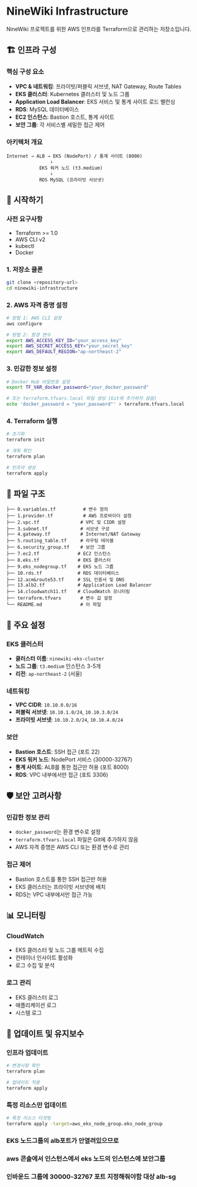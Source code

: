 # NineWiki Infrastructure

NineWiki 프로젝트를 위한 AWS 인프라를 Terraform으로 관리하는 저장소입니다.

## 🏗️ 인프라 구성

### 핵심 구성 요소
- **VPC & 네트워킹**: 프라이빗/퍼블릭 서브넷, NAT Gateway, Route Tables
- **EKS 클러스터**: Kubernetes 클러스터 및 노드 그룹
- **Application Load Balancer**: EKS 서비스 및 통계 사이트 로드 밸런싱
- **RDS**: MySQL 데이터베이스
- **EC2 인스턴스**: Bastion 호스트, 통계 사이트
- **보안 그룹**: 각 서비스별 세밀한 접근 제어

### 아키텍처 개요
```
Internet → ALB → EKS (NodePort) / 통계 사이트 (8000)
                ↓
            EKS 워커 노드 (t3.medium)
                ↓
            RDS MySQL (프라이빗 서브넷)
```

## 🚀 시작하기

### 사전 요구사항
- Terraform >= 1.0
- AWS CLI v2
- kubectl
- Docker

### 1. 저장소 클론
```bash
git clone <repository-url>
cd ninewiki-infrastructure
```

### 2. AWS 자격 증명 설정
```bash
# 방법 1: AWS CLI 설정
aws configure

# 방법 2: 환경 변수
export AWS_ACCESS_KEY_ID="your_access_key"
export AWS_SECRET_ACCESS_KEY="your_secret_key"
export AWS_DEFAULT_REGION="ap-northeast-2"
```

### 3. 민감한 정보 설정
```bash
# Docker Hub 비밀번호 설정
export TF_VAR_docker_password="your_docker_password"

# 또는 terraform.tfvars.local 파일 생성 (Git에 추가하지 않음)
echo 'docker_password = "your_password"' > terraform.tfvars.local
```

### 4. Terraform 실행
```bash
# 초기화
terraform init

# 계획 확인
terraform plan

# 인프라 생성
terraform apply
```

## 📁 파일 구조

```
├── 0.variables.tf          # 변수 정의
├── 1.provider.tf           # AWS 프로바이더 설정
├── 2.vpc.tf               # VPC 및 CIDR 설정
├── 3.subnet.tf            # 서브넷 구성
├── 4.gateway.tf           # Internet/NAT Gateway
├── 5.routing_table.tf     # 라우팅 테이블
├── 6.security_group.tf    # 보안 그룹
├── 7.ec2.tf              # EC2 인스턴스
├── 8.eks.tf              # EKS 클러스터
├── 9.eks_nodegroup.tf    # EKS 노드 그룹
├── 10.rds.tf             # RDS 데이터베이스
├── 12.acm&route53.tf     # SSL 인증서 및 DNS
├── 13.alb2.tf            # Application Load Balancer
├── 14.cloudwatch11.tf    # CloudWatch 모니터링
├── terraform.tfvars       # 변수 값 설정
└── README.md              # 이 파일
```

## 🔧 주요 설정

### EKS 클러스터
- **클러스터 이름**: `ninewiki-eks-cluster`
- **노드 그룹**: `t3.medium` 인스턴스 3-5개
- **리전**: `ap-northeast-2` (서울)

### 네트워킹
- **VPC CIDR**: `10.10.0.0/16`
- **퍼블릭 서브넷**: `10.10.1.0/24`, `10.10.3.0/24`
- **프라이빗 서브넷**: `10.10.2.0/24`, `10.10.4.0/24`

### 보안
- **Bastion 호스트**: SSH 접근 (포트 22)
- **EKS 워커 노드**: NodePort 서비스 (30000-32767)
- **통계 사이트**: ALB를 통한 접근만 허용 (포트 8000)
- **RDS**: VPC 내부에서만 접근 (포트 3306)

## 🛡️ 보안 고려사항

### 민감한 정보 관리
- `docker_password`는 환경 변수로 설정
- `terraform.tfvars.local` 파일은 Git에 추가하지 않음
- AWS 자격 증명은 AWS CLI 또는 환경 변수로 관리

### 접근 제어
- Bastion 호스트를 통한 SSH 접근만 허용
- EKS 클러스터는 프라이빗 서브넷에 배치
- RDS는 VPC 내부에서만 접근 가능

## 📊 모니터링

### CloudWatch
- EKS 클러스터 및 노드 그룹 메트릭 수집
- 컨테이너 인사이트 활성화
- 로그 수집 및 분석

### 로그 관리
- EKS 클러스터 로그
- 애플리케이션 로그
- 시스템 로그

## 🔄 업데이트 및 유지보수

### 인프라 업데이트
```bash
# 변경사항 확인
terraform plan

# 업데이트 적용
terraform apply
```

### 특정 리소스만 업데이트
```bash
# 특정 리소스 타겟팅
terraform apply -target=aws_eks_node_group.eks_node_group
```

### EKS 노드그룹의 alb포트가 안열려있으므로 
### aws 콘솔에서 인스턴스에서 eks 노드의 인스턴스에 보안그룹
### 인바운드 그룹에 30000-32767 포트 지정해줘야함 대상 alb-sg

